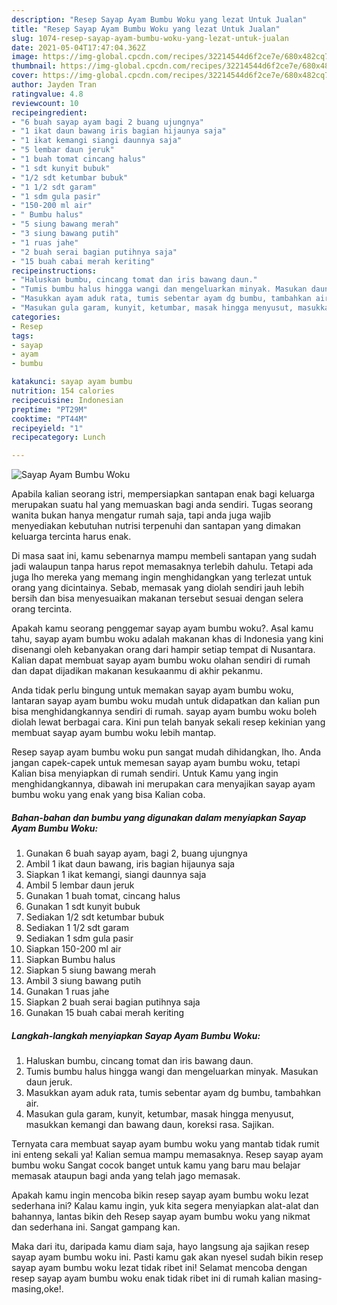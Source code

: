 ```yaml
---
description: "Resep Sayap Ayam Bumbu Woku yang lezat Untuk Jualan"
title: "Resep Sayap Ayam Bumbu Woku yang lezat Untuk Jualan"
slug: 1074-resep-sayap-ayam-bumbu-woku-yang-lezat-untuk-jualan
date: 2021-05-04T17:47:04.362Z
image: https://img-global.cpcdn.com/recipes/32214544d6f2ce7e/680x482cq70/sayap-ayam-bumbu-woku-foto-resep-utama.jpg
thumbnail: https://img-global.cpcdn.com/recipes/32214544d6f2ce7e/680x482cq70/sayap-ayam-bumbu-woku-foto-resep-utama.jpg
cover: https://img-global.cpcdn.com/recipes/32214544d6f2ce7e/680x482cq70/sayap-ayam-bumbu-woku-foto-resep-utama.jpg
author: Jayden Tran
ratingvalue: 4.8
reviewcount: 10
recipeingredient:
- "6 buah sayap ayam bagi 2 buang ujungnya"
- "1 ikat daun bawang iris bagian hijaunya saja"
- "1 ikat kemangi siangi daunnya saja"
- "5 lembar daun jeruk"
- "1 buah tomat cincang halus"
- "1 sdt kunyit bubuk"
- "1/2 sdt ketumbar bubuk"
- "1 1/2 sdt garam"
- "1 sdm gula pasir"
- "150-200 ml air"
- " Bumbu halus"
- "5 siung bawang merah"
- "3 siung bawang putih"
- "1 ruas jahe"
- "2 buah serai bagian putihnya saja"
- "15 buah cabai merah keriting"
recipeinstructions:
- "Haluskan bumbu, cincang tomat dan iris bawang daun."
- "Tumis bumbu halus hingga wangi dan mengeluarkan minyak. Masukan daun jeruk."
- "Masukkan ayam aduk rata, tumis sebentar ayam dg bumbu, tambahkan air."
- "Masukan gula garam, kunyit, ketumbar, masak hingga menyusut, masukkan kemangi dan bawang daun, koreksi rasa. Sajikan."
categories:
- Resep
tags:
- sayap
- ayam
- bumbu

katakunci: sayap ayam bumbu 
nutrition: 154 calories
recipecuisine: Indonesian
preptime: "PT29M"
cooktime: "PT44M"
recipeyield: "1"
recipecategory: Lunch

---
```



![Sayap Ayam Bumbu Woku](https://img-global.cpcdn.com/recipes/32214544d6f2ce7e/680x482cq70/sayap-ayam-bumbu-woku-foto-resep-utama.jpg)

Apabila kalian seorang istri, mempersiapkan santapan enak bagi keluarga merupakan suatu hal yang memuaskan bagi anda sendiri. Tugas seorang  wanita bukan hanya mengatur rumah saja, tapi anda juga wajib menyediakan kebutuhan nutrisi terpenuhi dan santapan yang dimakan keluarga tercinta harus enak.

Di masa  saat ini, kamu sebenarnya mampu membeli santapan yang sudah jadi walaupun tanpa harus repot memasaknya terlebih dahulu. Tetapi ada juga lho mereka yang memang ingin menghidangkan yang terlezat untuk orang yang dicintainya. Sebab, memasak yang diolah sendiri jauh lebih bersih dan bisa menyesuaikan makanan tersebut sesuai dengan selera orang tercinta. 



Apakah kamu seorang penggemar sayap ayam bumbu woku?. Asal kamu tahu, sayap ayam bumbu woku adalah makanan khas di Indonesia yang kini disenangi oleh kebanyakan orang dari hampir setiap tempat di Nusantara. Kalian dapat membuat sayap ayam bumbu woku olahan sendiri di rumah dan dapat dijadikan makanan kesukaanmu di akhir pekanmu.

Anda tidak perlu bingung untuk memakan sayap ayam bumbu woku, lantaran sayap ayam bumbu woku mudah untuk didapatkan dan kalian pun bisa menghidangkannya sendiri di rumah. sayap ayam bumbu woku boleh diolah lewat berbagai cara. Kini pun telah banyak sekali resep kekinian yang membuat sayap ayam bumbu woku lebih mantap.

Resep sayap ayam bumbu woku pun sangat mudah dihidangkan, lho. Anda jangan capek-capek untuk memesan sayap ayam bumbu woku, tetapi Kalian bisa menyiapkan di rumah sendiri. Untuk Kamu yang ingin menghidangkannya, dibawah ini merupakan cara menyajikan sayap ayam bumbu woku yang enak yang bisa Kalian coba.

<!--inarticleads1-->

##### Bahan-bahan dan bumbu yang digunakan dalam menyiapkan Sayap Ayam Bumbu Woku:

1. Gunakan 6 buah sayap ayam, bagi 2, buang ujungnya
1. Ambil 1 ikat daun bawang, iris bagian hijaunya saja
1. Siapkan 1 ikat kemangi, siangi daunnya saja
1. Ambil 5 lembar daun jeruk
1. Gunakan 1 buah tomat, cincang halus
1. Gunakan 1 sdt kunyit bubuk
1. Sediakan 1/2 sdt ketumbar bubuk
1. Sediakan 1 1/2 sdt garam
1. Sediakan 1 sdm gula pasir
1. Siapkan 150-200 ml air
1. Siapkan  Bumbu halus
1. Siapkan 5 siung bawang merah
1. Ambil 3 siung bawang putih
1. Gunakan 1 ruas jahe
1. Siapkan 2 buah serai bagian putihnya saja
1. Gunakan 15 buah cabai merah keriting




<!--inarticleads2-->

##### Langkah-langkah menyiapkan Sayap Ayam Bumbu Woku:

1. Haluskan bumbu, cincang tomat dan iris bawang daun.
1. Tumis bumbu halus hingga wangi dan mengeluarkan minyak. Masukan daun jeruk.
1. Masukkan ayam aduk rata, tumis sebentar ayam dg bumbu, tambahkan air.
1. Masukan gula garam, kunyit, ketumbar, masak hingga menyusut, masukkan kemangi dan bawang daun, koreksi rasa. Sajikan.




Ternyata cara membuat sayap ayam bumbu woku yang mantab tidak rumit ini enteng sekali ya! Kalian semua mampu memasaknya. Resep sayap ayam bumbu woku Sangat cocok banget untuk kamu yang baru mau belajar memasak ataupun bagi anda yang telah jago memasak.

Apakah kamu ingin mencoba bikin resep sayap ayam bumbu woku lezat sederhana ini? Kalau kamu ingin, yuk kita segera menyiapkan alat-alat dan bahannya, lantas bikin deh Resep sayap ayam bumbu woku yang nikmat dan sederhana ini. Sangat gampang kan. 

Maka dari itu, daripada kamu diam saja, hayo langsung aja sajikan resep sayap ayam bumbu woku ini. Pasti kamu gak akan nyesel sudah bikin resep sayap ayam bumbu woku lezat tidak ribet ini! Selamat mencoba dengan resep sayap ayam bumbu woku enak tidak ribet ini di rumah kalian masing-masing,oke!.

